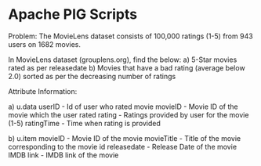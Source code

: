 # Apache PIG Scripts

Problem:
The MovieLens dataset consists of 100,000 ratings (1-5) from 943 users on 1682 movies. 

In MovieLens dataset (grouplens.org), find the below:
a) 5-Star movies rated as per releasedate
b) Movies that have a bad rating (average below 2.0) sorted as per the decreasing number of ratings

Attribute Information:

a) u.data
userID  - Id of user who rated movie
movieID - Movie ID of the movie which the user rated
rating -  Ratings provided by user for the movie (1-5)
ratingTime - Time when rating is provided 

b) u.item
movieID - Movie ID of the movie
movieTitle - Title of the movie corresponding to the movie id
releasedate - Release Date of the movie
IMDB link - IMDB link of the movie
 
